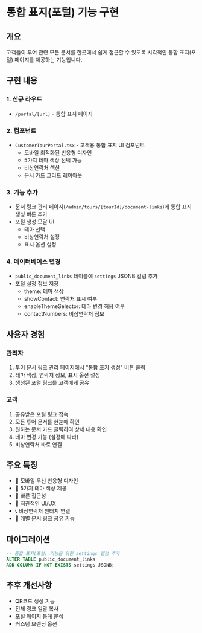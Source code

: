 # 통합 표지(포털) 기능 구현

## 개요
고객들이 투어 관련 모든 문서를 한곳에서 쉽게 접근할 수 있도록 시각적인 통합 표지(포털) 페이지를 제공하는 기능입니다.

## 구현 내용

### 1. 신규 라우트
- `/portal/[url]` - 통합 표지 페이지

### 2. 컴포넌트
- `CustomerTourPortal.tsx` - 고객용 통합 표지 UI 컴포넌트
  - 모바일 최적화된 반응형 디자인
  - 5가지 테마 색상 선택 가능
  - 비상연락처 섹션
  - 문서 카드 그리드 레이아웃

### 3. 기능 추가
- 문서 링크 관리 페이지(`/admin/tours/[tourId]/document-links`)에 통합 표지 생성 버튼 추가
- 포털 생성 모달 UI
  - 테마 선택
  - 비상연락처 설정
  - 표시 옵션 설정

### 4. 데이터베이스 변경
- `public_document_links` 테이블에 `settings` JSONB 컬럼 추가
- 포털 설정 정보 저장
  - theme: 테마 색상
  - showContact: 연락처 표시 여부
  - enableThemeSelector: 테마 변경 허용 여부
  - contactNumbers: 비상연락처 정보

## 사용자 경험

### 관리자
1. 투어 문서 링크 관리 페이지에서 "통합 표지 생성" 버튼 클릭
2. 테마 색상, 연락처 정보, 표시 옵션 설정
3. 생성된 포털 링크를 고객에게 공유

### 고객
1. 공유받은 포털 링크 접속
2. 모든 투어 문서를 한눈에 확인
3. 원하는 문서 카드 클릭하여 상세 내용 확인
4. 테마 변경 가능 (설정에 따라)
5. 비상연락처 바로 연결

## 주요 특징
- 📱 모바일 우선 반응형 디자인
- 🎨 5가지 테마 색상 제공
- 🚀 빠른 접근성
- 🎯 직관적인 UI/UX
- 📞 비상연락처 원터치 연결
- 🔗 개별 문서 링크 공유 기능

## 마이그레이션
```sql
-- 통합 표지(포털) 기능을 위한 settings 컬럼 추가
ALTER TABLE public_document_links 
ADD COLUMN IF NOT EXISTS settings JSONB;
```

## 추후 개선사항
- QR코드 생성 기능
- 전체 링크 일괄 복사
- 포털 페이지 통계 분석
- 커스텀 브랜딩 옵션
